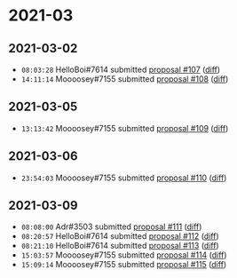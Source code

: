 # 2021-03

## 2021-03-02

* `08:03:28` HelloBoi#7614 submitted [proposal #107](../proposals.md#107) ([diff](https://github.com/Quonauts/Quonauts-11/commit/2b9a1efc5bed40f99fab41c889b753c2c2b12850))
* `14:11:14` Moooosey#7155 submitted [proposal #108](../proposals.md#108) ([diff](https://github.com/Quonauts/Quonauts-11/commit/e01b2e4f7134ec45a4b746f9a4511d0cd51eea3f))

## 2021-03-05

* `13:13:42` Moooosey#7155 submitted [proposal #109](../proposals.md#109) ([diff](https://github.com/Quonauts/Quonauts-11/commit/002b883fd17af29e46de49a7804c2131e7b2eea3))

## 2021-03-06

* `23:54:03` Moooosey#7155 submitted [proposal #110](../proposals.md#110) ([diff](https://github.com/Quonauts/Quonauts-11/commit/4fa7c92f53f7007c35dd3f183069b5b584893fd6))

## 2021-03-09

* `08:08:00` Adr#3503 submitted [proposal #111](../proposals.md#111) ([diff](https://github.com/Quonauts/Quonauts-11/commit/ec216cf476dc62f62c742bc583597d677198d88b))
* `08:20:57` HelloBoi#7614 submitted [proposal #112](../proposals.md#112) ([diff](https://github.com/Quonauts/Quonauts-11/commit/9da8aadde1ff2031ba7ba078ca77ac0ac4b9b50f))
* `08:21:10` HelloBoi#7614 submitted [proposal #113](../proposals.md#113) ([diff](https://github.com/Quonauts/Quonauts-11/commit/cec36bff28cf50f420014a41e4977a329a4b6b4c))
* `15:03:57` Moooosey#7155 submitted [proposal #114](../proposals.md#114) ([diff](https://github.com/Quonauts/Quonauts-11/commit/2fbab98336a9780f275ac6e925fadd92020a7fbc))
* `15:09:14` Moooosey#7155 submitted [proposal #115](../proposals.md#115) ([diff](https://github.com/Quonauts/Quonauts-11/commit/a5753540abec9d31ddbc2af1880116f447f15f11))
